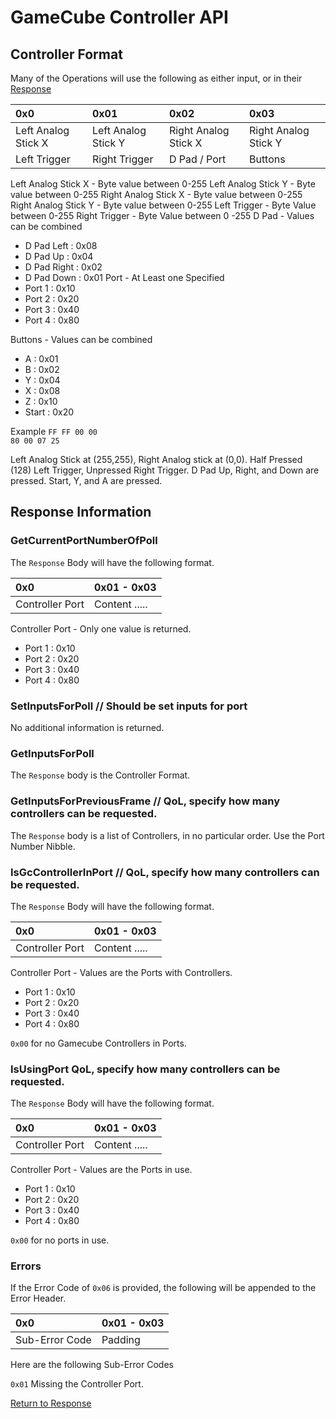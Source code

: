 # GameCube Controller API

## Controller Format

Many of the Operations will use the following as either input, or in their [Response](../response/gamecube_controller_api_response.md)

| 0x0                 | 0x01                | 0x02                 | 0x03                  |  
|:--------------------|:--------------------|:---------------------|:----------------------|
| Left Analog Stick X | Left Analog Stick Y | Right Analog Stick X | Right Analog  Stick Y |
| Left Trigger        | Right Trigger       | D Pad / Port         | Buttons               |

Left Analog Stick X - Byte value between 0-255
Left Analog Stick Y - Byte value between 0-255
Right Analog Stick X - Byte value between 0-255
Right Analog Stick Y - Byte value between 0-255
Left Trigger - Byte Value between 0-255
Right Trigger - Byte Value between 0 -255
D Pad - Values can be combined
- D Pad Left : 0x08
- D Pad Up : 0x04
- D Pad Right : 0x02
- D Pad Down : 0x01
Port - At Least one Specified
- Port 1 : 0x10
- Port 2 : 0x20
- Port 3 : 0x40
- Port 4 : 0x80

Buttons - Values can be combined
 - A : 0x01
 - B : 0x02
 - Y : 0x04
 - X : 0x08
 - Z : 0x10
 - Start : 0x20


Example
`FF FF 00 00`</br>
`80 00 07 25`</br>

Left Analog Stick at (255,255), Right Analog stick at (0,0).
Half Pressed (128) Left Trigger, Unpressed Right Trigger.
D Pad Up, Right, and Down are pressed.
Start, Y, and A are pressed.


## Response Information

### GetCurrentPortNumberOfPoll

The `Response` Body will have the following format.

| 0x0             | 0x01 - 0x03   |
|:----------------|:--------------|
| Controller Port | Content ..... |

Controller Port - Only one value is returned.
- Port 1 : 0x10
- Port 2 : 0x20
- Port 3 : 0x40
- Port 4 : 0x80

### SetInputsForPoll // Should be set inputs for port

No additional information is returned.

### GetInputsForPoll

The `Response` body is the Controller Format.

### GetInputsForPreviousFrame // QoL, specify how many controllers can be requested.

The `Response` body is a list of Controllers, in no particular order. Use the Port Number Nibble.
### IsGcControllerInPort // QoL, specify how many controllers can be requested.

The `Response` Body will have the following format.

| 0x0             | 0x01 - 0x03   |
|:----------------|:--------------|
| Controller Port | Content ..... |

Controller Port - Values are the Ports with Controllers.
- Port 1 : 0x10
- Port 2 : 0x20
- Port 3 : 0x40
- Port 4 : 0x80

`0x00` for no Gamecube Controllers in Ports.
### IsUsingPort QoL, specify how many controllers can be requested.

The `Response` Body will have the following format.

| 0x0             | 0x01 - 0x03   |
|:----------------|:--------------|
| Controller Port | Content ..... |

Controller Port - Values are the Ports in use.
- Port 1 : 0x10
- Port 2 : 0x20
- Port 3 : 0x40
- Port 4 : 0x80

`0x00` for no ports in use.

### Errors

If the Error Code of `0x06` is provided, the following will be appended to the Error Header.

| 0x0            | 0x01 - 0x03 | 
|:---------------|:------------|
| Sub-Error Code | Padding     |

Here are the following Sub-Error Codes

`0x01` Missing the Controller Port.


[Return to Response](./socket_response.md)